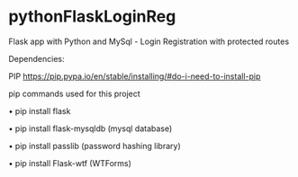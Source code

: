 # pythonFlaskLoginReg
Flask app with Python and MySql - Login Registration with protected routes

Dependencies:

PIP
https://pip.pypa.io/en/stable/installing/#do-i-need-to-install-pip

pip commands used for this project

• pip install flask

• pip install flask-mysqldb (mysql database)

• pip install passlib (password hashing library)

• pip install Flask-wtf (WTForms)
